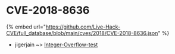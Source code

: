 # CVE-2018-8636
{% embed url="https://github.com/Live-Hack-CVE/full_database/blob/main/cves/2018/CVE-2018-8636.json" %}

* jigerjain ~> [Integer-Overflow-test](https://www.alice-snow.ru/2018/database/cve-2018-8636/integer-overflow-test-jigerjain)